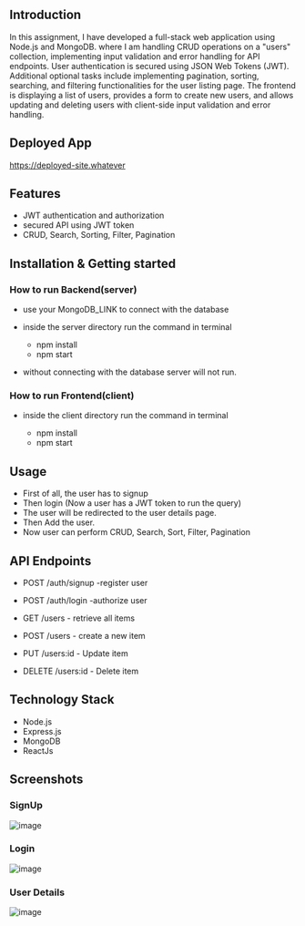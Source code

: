 ## Introduction
In this assignment, I have developed a full-stack web application using Node.js and MongoDB. where I am handling CRUD operations on a "users" collection, implementing input validation and error handling for API endpoints. User authentication is secured using JSON Web Tokens (JWT). Additional optional tasks include implementing pagination, sorting, searching, and filtering functionalities for the user listing page. The frontend is displaying a list of users, provides a form to create new users, and allows updating and deleting users with client-side input validation and error handling.

## Deployed App
https://deployed-site.whatever

## Features

- JWT authentication and authorization
- secured API using JWT token 
- CRUD, Search, Sorting, Filter, Pagination

## Installation & Getting started

### How to run Backend(server) 

- use your MongoDB_LINK to connect with the database 
- inside the server directory run the command in terminal 

    - npm install 
    - npm start

- without connecting with the database server will not run.

### How to run Frontend(client) 
- inside the client directory run the command in terminal 

    - npm install 
    - npm start

## Usage
- First of all, the user has to signup 
- Then login (Now a user has a JWT token to run the query)
- The user will be redirected to the user details page.
- Then Add the user.
- Now user can perform CRUD, Search, Sort, Filter, Pagination

## API Endpoints

- POST /auth/signup -register user
- POST /auth/login -authorize user

- GET /users - retrieve all items
- POST /users - create a new item
- PUT /users:id - Update item
- DELETE /users:id - Delete item


## Technology Stack
- Node.js
- Express.js
- MongoDB
- ReactJs

## Screenshots

### SignUp
![image](https://github.com/cs2812/Digi_Sidekick_Assignments/assets/101570543/eb278a4a-22d7-4e94-ab23-f650b839f4ef)
### Login
![image](https://github.com/cs2812/Digi_Sidekick_Assignments/assets/101570543/8ab9dbd3-35d8-4e6c-9b48-77303ac16d64)
### User Details
![image](https://github.com/cs2812/Digi_Sidekick_Assignments/assets/101570543/02a37bb7-cc87-42ae-8c26-f2c20e7562fd)


